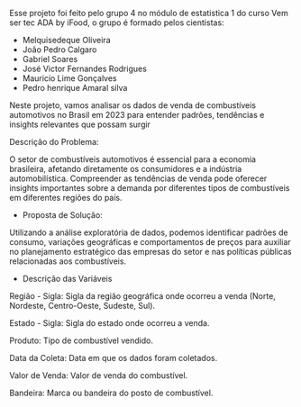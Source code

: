 Esse projeto foi feito pelo grupo 4 no módulo de estatistica 1 do curso Vem ser tec ADA by iFood, o grupo é formado pelos cientistas:

  * Melquisedeque Oliveira
  * João Pedro Calgaro
  * Gabriel Soares
  * José Victor Fernandes Rodrigues
  * Mauricio Lime Gonçalves
  * Pedro henrique Amaral silva

Neste projeto, vamos analisar os dados de venda de combustíveis automotivos no Brasil em 2023 para entender padrões, tendências e insights relevantes que possam surgir

Descrição do Problema:

O setor de combustíveis automotivos é essencial para a economia brasileira, afetando diretamente os consumidores e a indústria automobilística. Compreender as tendências de venda pode oferecer insights importantes sobre a demanda por diferentes tipos de combustíveis em diferentes regiões do país.

- Proposta de Solução:

Utilizando a análise exploratória de dados, podemos identificar padrões de consumo, variações geográficas e comportamentos de preços para auxiliar no planejamento estratégico das empresas do setor e nas políticas públicas relacionadas aos combustíveis.

- Descrição das Variáveis

Região - Sigla: Sigla da região geográfica onde ocorreu a venda (Norte, Nordeste, Centro-Oeste, Sudeste, Sul).

Estado - Sigla: Sigla do estado onde ocorreu a venda.

Produto: Tipo de combustível vendido.

Data da Coleta: Data em que os dados foram coletados.

Valor de Venda: Valor de venda do combustível.

Bandeira: Marca ou bandeira do posto de combustível.
